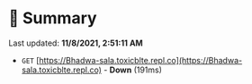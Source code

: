 # 📖 Summary
Last updated: **11/8/2021, 2:51:11 AM**

- `GET` [https://Bhadwa-sala.toxicblte.repl.co](https://Bhadwa-sala.toxicblte.repl.co) - **Down** (191ms)
